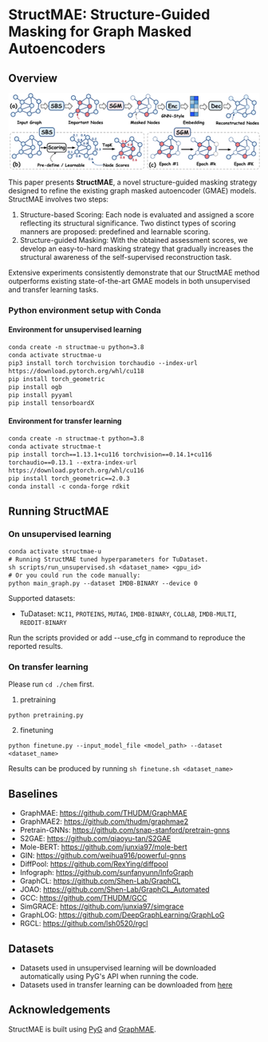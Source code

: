 # StructMAE: Structure-Guided Masking for Graph Masked Autoencoders

## Overview

![image](./imgs/model.png)

This paper presents **StructMAE**, a novel structure-guided masking strategy designed to refine the existing graph masked autoencoder (GMAE) models. StructMAE involves two steps: 
1) Structure-based Scoring: Each node is evaluated and assigned a score reflecting its structural significance.  Two distinct types of scoring manners are proposed: predefined and learnable scoring. 
2) Structure-guided Masking: With the obtained assessment scores, we develop an easy-to-hard masking strategy that gradually increases the structural awareness of the self-supervised reconstruction task.

Extensive experiments consistently demonstrate that our StructMAE method outperforms existing state-of-the-art GMAE models in both unsupervised and transfer learning tasks.

### Python environment setup with Conda

#### Environment for unsupervised learning

```
conda create -n structmae-u python=3.8
conda activate structmae-u
pip3 install torch torchvision torchaudio --index-url https://download.pytorch.org/whl/cu118
pip install torch_geometric
pip install ogb
pip install pyyaml
pip install tensorboardX
```

#### Environment for transfer learning

```
conda create -n structmae-t python=3.8
conda activate structmae-t
pip install torch==1.13.1+cu116 torchvision==0.14.1+cu116 torchaudio==0.13.1 --extra-index-url https://download.pytorch.org/whl/cu116
pip install torch_geometric==2.0.3
conda install -c conda-forge rdkit
```

## Running StructMAE

### On unsupervised learning

```
conda activate structmae-u
# Running StructMAE tuned hyperparameters for TuDataset.
sh scripts/run_unsupervised.sh <dataset_name> <gpu_id>
# Or you could run the code manually:
python main_graph.py --dataset IMDB-BINARY --device 0
```

Supported datasets:

- TuDataset: `NCI1`, `PROTEINS`, `MUTAG`, `IMDB-BINARY`, `COLLAB`, `IMDB-MULTI`, `REDDIT-BINARY`

Run the scripts provided or add --use_cfg in command to reproduce the reported results.

### On transfer learning

Please run `cd ./chem` first.

1. pretraining
```
python pretraining.py
```
2. finetuning
```
python finetune.py --input_model_file <model_path> --dataset <dataset_name>
```
Results can be produced by running `sh finetune.sh <dataset_name>`

## Baselines

- GraphMAE: https://github.com/THUDM/GraphMAE
- GraphMAE2: https://github.com/thudm/graphmae2
- Pretrain-GNNs: https://github.com/snap-stanford/pretrain-gnns
- S2GAE: https://github.com/qiaoyu-tan/S2GAE        
- Mole-BERT: https://github.com/junxia97/mole-bert                            
- GIN: https://github.com/weihua916/powerful-gnns   
- DiffPool: https://github.com/RexYing/diffpool
- Infograph: https://github.com/sunfanyunn/InfoGraph
- GraphCL: https://github.com/Shen-Lab/GraphCL 
- JOAO: https://github.com/Shen-Lab/GraphCL_Automated
- GCC: https://github.com/THUDM/GCC
- SimGRACE: https://github.com/junxia97/simgrace
- GraphLOG: https://github.com/DeepGraphLearning/GraphLoG
- RGCL: https://github.com/lsh0520/rgcl


## Datasets

- Datasets used in unsupervised learning will be downloaded automatically using PyG's API when running the code. 
- Datasets used in transfer learning can be downloaded from [here](https://github.com/snap-stanford/pretrain-gnns#dataset-download)

## Acknowledgements
StructMAE is built using [PyG](https://www.pyg.org/) and [GraphMAE](https://github.com/THUDM/GraphMAE/tree/pyg). 
